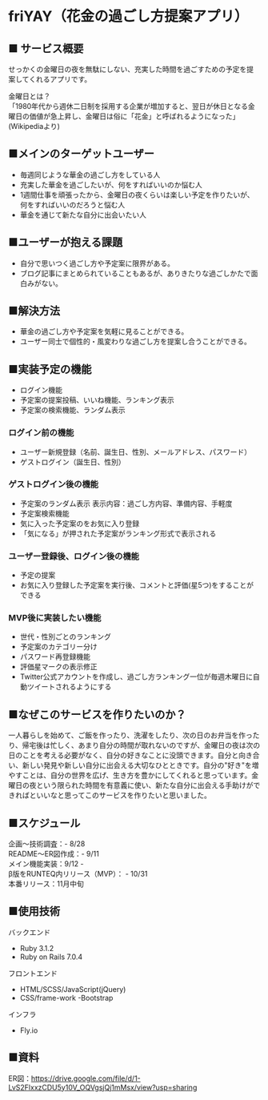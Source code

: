 # friYAY（花金の過ごし方提案アプリ）

## ■ サービス概要
せっかくの金曜日の夜を無駄にしない、充実した時間を過ごすための予定を提案してくれるアプリです。  

金曜日とは？  
「1980年代から週休二日制を採用する企業が増加すると、翌日が休日となる金曜日の価値が急上昇し、金曜日は俗に「花金」と呼ばれるようになった」(Wikipediaより)  

## ■メインのターゲットユーザー
- 毎週同じような華金の過ごし方をしている人
- 充実した華金を過ごしたいが、何をすればいいのか悩む人
- 1週間仕事を頑張ったから、金曜日の夜くらいは楽しい予定を作りたいが、何をすればいいのだろうと悩む人
- 華金を通じて新たな自分に出会いたい人  

## ■ユーザーが抱える課題
- 自分で思いつく過ごし方や予定案に限界がある。
- ブログ記事にまとめられていることもあるが、ありきたりな過ごしかたで面白みがない。  

## ■解決方法
- 華金の過ごし方や予定案を気軽に見ることができる。
- ユーザー同士で個性的・風変わりな過ごし方を提案し合うことができる。  

## ■実装予定の機能
- ログイン機能
- 予定案の提案投稿、いいね機能、ランキング表示
- 予定案の検索機能、ランダム表示  

### ログイン前の機能
- ユーザー新規登録（名前、誕生日、性別、メールアドレス、パスワード）
- ゲストログイン（誕生日、性別）  

### ゲストログイン後の機能
- 予定案のランダム表示
  表示内容：過ごし方内容、準備内容、手軽度
- 予定案検索機能
- 気に入った予定案のをお気に入り登録
- 「気になる」が押された予定案がランキング形式で表示される  

### ユーザー登録後、ログイン後の機能
- 予定の提案
- お気に入り登録した予定案を実行後、コメントと評価(星5つ)をすることができる

### MVP後に実装したい機能
- 世代・性別ごとのランキング
- 予定案のカテゴリー分け
- パスワード再登録機能
- 評価星マークの表示修正
- Twitter公式アカウントを作成し、過ごし方ランキング一位が毎週木曜日に自動ツイートされるようにする  

## ■なぜこのサービスを作りたいのか？
一人暮らしを始めて、ご飯を作ったり、洗濯をしたり、次の日のお弁当を作ったり、帰宅後は忙しく、あまり自分の時間が取れないのですが、金曜日の夜は次の日のことを考える必要がなく、自分の好きなことに没頭できます。自分と向き合い、新しい発見や新しい自分に出会える大切なひとときです。自分の"好き"を増やすことは、自分の世界を広げ、生き方を豊かにしてくれると思っています。金曜日の夜という限られた時間を有意義に使い、新たな自分に出会える手助けができればといいなと思ってこのサービスを作りたいと思いました。

## ■スケジュール
企画〜技術調査：- 8/28  
README〜ER図作成：- 9/11  
メイン機能実装：9/12 -  
β版をRUNTEQ内リリース（MVP）： - 10/31  
本番リリース：11月中旬  

## ■使用技術
バックエンド
- Ruby 3.1.2
- Ruby on Rails 7.0.4

フロントエンド
- HTML/SCSS/JavaScript(jQuery)
- CSS/frame-work
  -Bootstrap

インフラ
- Fly.io

## ■資料
ER図：https://drive.google.com/file/d/1-LvS2FlxxzCDU5y10V_OQVgsjQj1mMsx/view?usp=sharing

